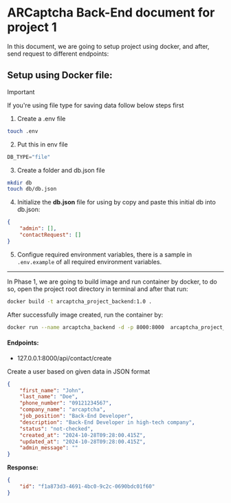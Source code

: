 # ARCaptcha Back-End document for project 1

In this document, we are going to setup project using docker, and after, send request to different endpoints:

## Setup using Docker file:

> [!IMPORTANT]
> If you're using file type for saving data follow below steps first

1. Create a .env file

```sh
touch .env
```

2. Put this in env file

```js
DB_TYPE="file"
```

3. Create a folder and db.json file

```sh
mkdir db
touch db/db.json
```

4. Initialize the **db.json** file for using by copy and paste this initial db into db.json:

```json
{
    "admin": [],
    "contactRequest": []
}
```

5. Configue required environment variables, there is a sample in `.env.example` of all required environment variables.

---

In Phase 1, we are going to build image and run container by docker, to do so, open the project root directory in terminal and after that run:

```sh
docker build -t arcaptcha_project_backend:1.0 .
```

After successfully image created, run the container by:

```sh
docker run --name arcaptcha_backend -d -p 8000:8000  arcaptcha_project_backend:1.0
```

#### Endpoints:

- 127.0.0.1:8000/api/contact/create

Create a user based on given data in JSON format

```json
{
    "first_name": "John",
    "last_name": "Doe",
    "phone_number": "09121234567",
    "company_name": "arcaptcha",
    "job_position": "Back-End Developer",
    "description": "Back-End Developer in high-tech company",
    "status": "not-checked",
    "created_at": "2024-10-28T09:28:00.415Z",
    "updated_at": "2024-10-28T09:28:00.415Z",
    "admin_message": ""
}
```

**Response:**

```json
{
    "id": "f1a873d3-4691-4bc0-9c2c-0690bdc01f60"
}
```